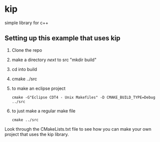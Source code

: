 kip
===

simple library for c++

Setting up this example that uses kip
-------------------------------------

1.  Clone the repo
2.  make a directory *next* to src "mkdir build"
3.  cd into build
4.  cmake ../src
5.  to make an eclipse project

    ```
    cmake -G"Eclipse CDT4 - Unix Makefiles" -D CMAKE_BUILD_TYPE=Debug ../src
    ```

6.  to just make a regular make file

    ```
    cmake ../src
    ```

Look through the CMakeLists.txt file to see how you can make your 
own project that uses the kip library.
